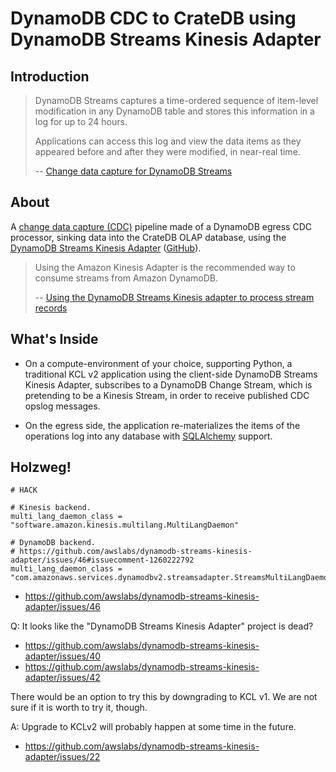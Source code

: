# DynamoDB CDC to CrateDB using DynamoDB Streams Kinesis Adapter


## Introduction
> DynamoDB Streams captures a time-ordered sequence of item-level modification
> in any DynamoDB table and stores this information in a log for up to 24 hours.
>
> Applications can access this log and view the data items as they appeared
> before and after they were modified, in near-real time.
>
> -- [Change data capture for DynamoDB Streams]


## About
A [change data capture (CDC)] pipeline made of a DynamoDB
egress CDC processor, sinking data into the CrateDB
OLAP database, using the [DynamoDB Streams Kinesis Adapter]
([GitHub][DynamoDB Streams Kinesis Adapter for Java]).

> Using the Amazon Kinesis Adapter is the recommended way to
> consume streams from Amazon DynamoDB.
>
> -- [Using the DynamoDB Streams Kinesis adapter to process stream records]


## What's Inside

- On a compute-environment of your choice, supporting Python, a traditional
  KCL v2 application using the client-side DynamoDB Streams Kinesis Adapter,
  subscribes to a DynamoDB Change Stream, which is pretending to be a Kinesis
  Stream, in order to receive published CDC opslog messages.

- On the egress side, the application re-materializes the items of the
  operations log into any database with [SQLAlchemy] support.


## Holzweg!

```
# HACK

# Kinesis backend.
multi_lang_daemon_class = "software.amazon.kinesis.multilang.MultiLangDaemon"

# DynamoDB backend.
# https://github.com/awslabs/dynamodb-streams-kinesis-adapter/issues/46#issuecomment-1260222792
multi_lang_daemon_class = "com.amazonaws.services.dynamodbv2.streamsadapter.StreamsMultiLangDaemon"
```
- https://github.com/awslabs/dynamodb-streams-kinesis-adapter/issues/46

Q: It looks like the "DynamoDB Streams Kinesis Adapter" project is dead?

- https://github.com/awslabs/dynamodb-streams-kinesis-adapter/issues/40
- https://github.com/awslabs/dynamodb-streams-kinesis-adapter/issues/42

There would be an option to try this by downgrading to KCL v1. We are not
sure if it is worth to try it, though.

A: Upgrade to KCLv2 will probably happen at some time in the future.

- https://github.com/awslabs/dynamodb-streams-kinesis-adapter/issues/22


[change data capture (CDC)]: https://en.wikipedia.org/wiki/Change_data_capture
[Change data capture for DynamoDB Streams]: https://docs.aws.amazon.com/amazondynamodb/latest/developerguide/Streams.html
[DynamoDB]: https://aws.amazon.com/dynamodb/
[DynamoDB Streams Kinesis Adapter]: https://docs.aws.amazon.com/amazondynamodb/latest/developerguide/Streams.KCLAdapter.html
[DynamoDB Streams Kinesis Adapter for Java]: https://github.com/awslabs/dynamodb-streams-kinesis-adapter
[Kinesis]: https://aws.amazon.com/kinesis/
[SQLAlchemy]: https://www.sqlalchemy.org/
[Using the DynamoDB Streams Kinesis adapter to process stream records]: https://docs.aws.amazon.com/amazondynamodb/latest/developerguide/Streams.KCLAdapter.html 
